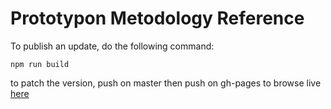 # Prototypon Metodology Reference


To publish an update, do the following command:

	npm run build
    
to patch the version, push on master then push on gh-pages to browse live [here](http://prototypon.github.io/Prototypon-Reference/)